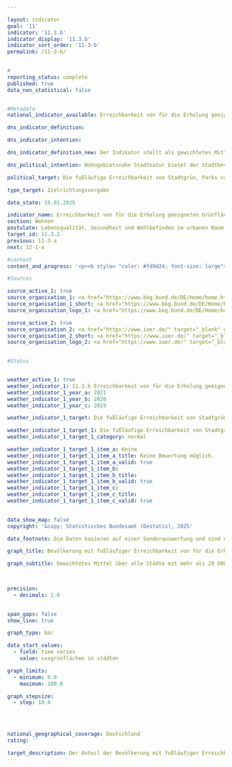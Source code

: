 ```yaml
---

layout: indicator        
goal: '11'        
indicator: '11.3.b'        
indicator_display: '11.3.b'        
indicator_sort_order: '11-3-b'        
permalink: /11-3-b/        
        

#
reporting_status: complete        
published: true        
data_non_statistical: false        


#Metadata        
national_indicator_available: Erreichbarkeit von für die Erholung geeigneten Grünflächen in Städten        

dns_indicator_definition:         

dns_indicator_intention:         

dns_indicator_definition_new: Der Indikator stellt als gewichtetes Mittel über alle Städte mit mehr als 20&nbsp;000&nbsp;Einwohnerinnen und Einwohner den Anteil der Bevölkerung (in Prozent) dar, der in fußläufiger Entfernung (maximal 300&nbsp;m Luftlinie) zu, für die Erholung geeigneten, Grünflächen mit einer definierten Mindestgröße von einem Hektar wohnt.        

dns_political_intention: Wohngebietsnahe Stadtnatur bietet der Stadtbevölkerung wichtige Räume für Erholung, Bewegung, Sport, Naturerfahrung und Begegnung und sorgt für eine Anpassung an Wetterextreme, wie <abbr title="zum Beispiel" tabindex="0">z. B.</abbr> durch Kühlung in Hitzeperioden, Frischlufterzeugung oder durch Regenrückhalt bei Starkregenereignissen. Sie hat somit eine große Bedeutung für Umweltgerechtigkeit und Lebensqualität inklusive körperlichem und psychischem Wohlbefinden.        

political_target: Die fußläufige Erreichbarkeit von Stadtgrün, Parks <abbr title="und so weiter (et cetera)" tabindex="0">etc.</abbr> in Städten soll perspektivisch für alle Bewohnerinnen und Bewohner ermöglicht werden        

type_target: Zielrichtungsvorgabe        

data_state: 15.01.2025        

indicator_name: Erreichbarkeit von für die Erholung geeigneten Grünflächen in Städten        
section: Wohnen        
postulate: Lebensqualität, Gesundheit und Wohlbefinden im urbanen Raum erhalten und steigern        
target_id: 11.3.2        
previous: 11-3-a        
next: 12-1-a        

#content         
content_and_progress: '<p><b style= "color: #fd9d24; font-size: large">11.3.b Erreichbarkeit von für die Erholung geeigneten Grünflächen in Städten</b><br><br>In Städten unterliegen Freiflächen einem hohen Nutzungsdruck. Eine zentrale Herausforderung der Stadt- und Raumplanung besteht darin, ausreichend Flächen für Wohn- und Nichtwohngebäude bereitzustellen und gleichzeitig die Ausdehnung der Siedlungsflächen zu begrenzen. Das <a href="https://dns-indikatoren.de/11-1-a/">Ziel 11.1.a</a> der Deutschen Nachhaltigkeitsstrategie fordert, dass die Ausweitung der Siedlungs- und Verkehrsfläche bis 2030&nbsp;auf maximal 30&nbsp;Hektar pro Tag zurückgehen und ab 2050&nbsp;netto überhaupt keine Ausweitung der Siedlungs- und Verkehrsfläche stattfinden soll.<br><br>Internationale Strategien und Zielsetzungen, wie die <abbr title="Europäische Union" tabindex="0">EU</abbr>-Biodiversitätsstrategie 2030&nbsp;und die <abbr title="Europäische Union" tabindex="0">EU</abbr>-Verordnung zur Wiederherstellung der Natur, betonen die Bedeutung der Erhaltung und Wiederherstellung von Grünflächen in städtischen Gebieten. Der Bericht „Urban Green Space and Health“ der Weltgesundheitsorganisation (<abbr title="World Health Organization (Weltgesundheitsorganisation)" tabindex="0">WHO</abbr>) aus dem Jahr 2017&nbsp;hebt die positiven gesundheitlichen Auswirkungen von Grünflächen hervor, während der World Cities Report 2022&nbsp;der <abbr title="United Nations (Vereinte Nationen)" tabindex="0">UN</abbr>-HABITAT (Programm der Vereinten Nationen für menschliche Siedlungen) die Rolle grüner Infrastruktur für eine nachhaltige städtische Entwicklung unterstreicht.<br><br>Der vom Leibniz-Institut für ökologische Raumentwicklung (IÖR) berechnete Indikator quantifiziert auf bundesweiter Ebene den Anteil der städtischen Bevölkerung, der öffentlich zugängliche Grün- oder Wasserflächen innerhalb einer fußläufigen Entfernung von 500&nbsp;Metern von seinem Wohnort erreicht. Diese Entfernung entspricht einer maximalen Luftliniendistanz von etwa 300&nbsp;Metern, die in etwa 10&nbsp;bis 15&nbsp;Minuten zu Fuß zurückgelegt werden kann. Real existierende Barrieren, wie fehlende Bahn- oder Autobahnübergänge, Brücken über Fließgewässer oder ähnliche infrastrukturelle Hemmnisse, die in einzelnen Fällen die tatsächliche Wegstrecke erheblich verlängern können, werden in der Analyse nicht berücksichtigt.<br><br>Die Datengrundlage für die öffentlich zugänglichen Grün- oder Wasserflächen ist das Digitale Basis-Landschaftsmodell (ATKIS Basis-DLM) der deutschen Vermessungsverwaltungen. In die Analyse flossen vegetationsbestandene und wasserbedeckte Flächen ein, die öffentlich zugänglich sind und potenziell eine Erholungswirkung besitzen. Berücksichtigt wurden vielfältige Nutzungsarten, darunter passive Erholung durch Betrachtung, sportliche Aktivitäten oder sozial-interaktive Formen der Erholung. Beispiele für solche Flächen sind Parks, Friedhöfe, Wälder und Gewässerflächen. Kleingartenanlagen wurden ebenfalls in die Flächenauswahl einbezogen, da sie tendenziell öffentlich zugänglich sind und ein Bestandteil des Grünsystems der Städte und Gemeinden darstellen. Für alle Nutzungsarten gilt, dass nur Flächen mit einer Mindestgröße von einem Hektar in die Berechnung einbezogen wurden.<br><br>Zur Ermittlung des Indikatorwertes wurde für alle berücksichtigten Flächen ein Puffer von 300&nbsp;Metern erstellt. Diese Pufferpolygone wurden mit dem Datensatz „Haushalte Einwohner Bund“ (HH-EW-Bund) des Bundesamtes für Kartographie und Geodäsie (<abbr title="Bundesamt für Kartographie und Geodäsie" tabindex="0">BKG</abbr>) verschnitten. Wohnhäuser innerhalb der Pufferzone wurden mit einem Attribut zur Erreichbarkeit von Grün- oder Wasserflächen versehen. In die Berechnung des Indikators gehen alle deutschen Städte mit mindestens 20&nbsp;000&nbsp;Einwohnerinnen und Einwohnern ein, insgesamt 666&nbsp;Städte (Stand: 2020). Diese Auswahl bleibt über alle Berichtsjahre hinweg konstant.<br><br>Der Indikatorwert wird als prozentualer Anteil der Einwohnerzahl in den als erreichbar gekennzeichneten Wohnhäusern an der gesamten städtischen Bevölkerung berechnet. Anschließend wird der bundesweite Durchschnitt als bevölkerungsgewichteter Mittelwert aller Städte ermittelt. Zwischen 2019&nbsp;und 2021&nbsp;zeigte der Indikator nur geringe Schwankungen, wobei 2021&nbsp;83,3&nbsp;% der Bevölkerung in den betrachteten Städten Zugang zu erholungsrelevanten Grün- oder Wasserflächen im Umkreis von 300&nbsp;Metern ihres Wohnorts hatten. Von den insgesamt 48,8&nbsp;Millionen Stadtbewohnerinnen und Stadtbewohnern der betrachteten Städte hatten somit 40,6&nbsp;Millionen fußläufigen Zugang zu öffentlich zugänglichen Grün- oder Wasserflächen, während für etwa 8,1&nbsp;Millionen Menschen kein solcher Zugang bestand.<br><br>Die Ergebnisse zeigen, dass ein großer Teil der Stadtbevölkerung Zugang zu erholungsrelevanten Grün- oder Wasserflächen hat. Dennoch lassen die Daten der drei Berichtsjahre keine Entwicklung erkennen, die die angestrebte flächendeckende Versorgung aller Stadtbewohnerinnen und Stadtbewohner als erreichbar erscheinen lässt. Von den 666&nbsp;untersuchten Städten erreichten 244&nbsp;einen Versorgungsgrad von mindestens 90&nbsp;%. In zehn Städten (Ennepetal, Netphen, Wiehl, Schmallenberg, Idar-Oberstein, Lennestadt, Overath, Greiz, Schramberg, Wipperfürth) haben über 99&nbsp;% der Bevölkerung Zugang zu erholungsrelevanten Grün- oder Wasserflächen, während in vier Städten (Viernheim, Fellbach, Kaarst und Schwetzingen) der Versorgungsgrad unter 50&nbsp;% liegt.<br><br>Der Indikator erfasst jedoch nicht den Charakter von Wohngebieten: Einerseits könnte ein Teil der nicht versorgten Gebiete in weniger dicht besiedelten Vororten liegen, in denen größere Grünflächen seltener sind, die Bewohnerinnen und Bewohner jedoch häufig über private Gärten verfügen und von der aufgelockerten Bebauung profitieren. Zudem bleiben durch die Fokussierung auf Grün- und Wasserflächen Bereiche unberücksichtigt, die ebenfalls Freizeit- und Erholungseffekte bieten können, wie etwa verkehrsberuhigte Bereiche oder Fußgängerzonen.<br><br>Andererseits bleiben durch die Darstellung des reinen Vorhandenseins von Grünflächen in der Umgebung, Umfang und Qualität der Versorgung an Grünflächen unberücksichtigt. Die Bevölkerung in sehr dicht besiedelten Gebieten mit wenigen kleinen Grünflächen in der Umgebung geht genauso in den Indikator ein wie die Bevölkerung in eher dünn besiedelten Bereichen, der pro Person eine deutlich größere erholungsrelevante Grünfläche zur Verfügung steht. Auch werden die (nach subjektivem Empfinden) stark unterschiedlichen Erholungseffekte der verschiedenen Flächenarten nicht berücksichtigt.</p>'                

#Sources        

source_active_1: true
source_organisation_1: <a href="https://www.bkg.bund.de/DE/Home/home.html" target="_blank" onclick="return confirm_alert('vom BKG', 'De')">Bundesamt für Kartographie und Geodäsie</a>
source_organisation_1_short: <a href="https://www.bkg.bund.de/DE/Home/home.html" target="_blank" onclick="return confirm_alert('vom BKG', 'De')">Bundesamt für Kartographie und Geodäsie</a>
source_organisation_logo_1: <a href="https://www.bkg.bund.de/DE/Home/home.html" target="_blank" onclick="return confirm_alert('vom BKG', 'De')"><img src="https://dnsTestEnvironment.github.io/dns-indicators/public/OrgImgDe/bkg.png" alt="Bundesamt für Kartographie und Geodäsie" title=" Klicken Sie hier um zur Homepage der Organisation Bundesamt für Kartographie und Geodäsie zu gelangen." style="height:60px; width:148px; border:transparent"/></a>

source_active_2: true
source_organisation_2: <a href="https://www.ioer.de/" target="_blank" onclick="return confirm_alert('des Leibniz-Instituts für ökologische Raumentwicklung', 'De')">Leibniz-Institut für ökologische Raumentwicklung</a>
source_organisation_2_short: <a href="https://www.ioer.de/" target="_blank" onclick="return confirm_alert('des Leibniz-Instituts für ökologische Raumentwicklung', 'De')">Leibniz-Institut für ökologische Raumentwicklung</a>
source_organisation_logo_2: <a href="https://www.ioer.de/" target="_blank" onclick="return confirm_alert('des Leibniz-Instituts für ökologische Raumentwicklung', 'De')"><img src="https://dnsTestEnvironment.github.io/dns-indicators/public/OrgImgDe/ioer.png" alt="Leibniz-Institut für ökologische Raumentwicklung" title=" Klicken Sie hier um zur Homepage der Organisation Leibniz-Institut für ökologische Raumentwicklung zu gelangen." style="height:60px; width:148px; border:transparent"/></a>
        

#Status        


weather_active_1: true
weather_indicator_1: 11.3.b Erreichbarkeit von für die Erholung geeigneten Grünflächen in Städten
weather_indicator_1_year_a: 2021
weather_indicator_1_year_b: 2020
weather_indicator_1_year_c: 2019

weather_indicator_1_target: Die fußläufige Erreichbarkeit von Stadtgrün, Parks <abbr title="und so weiter (et cetera)" tabindex="0">etc.</abbr> in Städten soll perspektivisch für alle Bewohnerinnen und Bewohner ermöglicht werden

weather_indicator_1_target_1: Die fußläufige Erreichbarkeit von Stadtgrün, Parks <abbr title="und so weiter (et cetera)" tabindex="0">etc.</abbr> in Städten soll perspektivisch für alle Bewohnerinnen und Bewohnerer möglicht werden
weather_indicator_1_target_1_category: normal

weather_indicator_1_target_1_item_a: Keine
weather_indicator_1_target_1_item_a_title: Keine Bewertung möglich.
weather_indicator_1_target_1_item_a_valid: true
weather_indicator_1_target_1_item_b: 
weather_indicator_1_target_1_item_b_title: 
weather_indicator_1_target_1_item_b_valid: true
weather_indicator_1_target_1_item_c: 
weather_indicator_1_target_1_item_c_title: 
weather_indicator_1_target_1_item_c_valid: true        
        

data_show_map: false        
copyright: '&copy; Statistisches Bundesamt (Destatis), 2025'        

data_footnote: Die Daten basieren auf einer Sonderauswertung und sind nicht öffentlich zugänglich.        

graph_title: Bevölkerung mit fußläufiger Erreichbarkeit von für die Erholung geeigneten Grünflächen in Städten        

graph_subtitle: Gewichtetes Mittel über alle Städte mit mehr als 20 000 Einwohnerinnen und Einwohner        

        

precision: 
  - decimals: 1.0
            

span_gaps: false        
show_line: true        

graph_type: bar                

data_start_values: 
  - field: time series
    value: xxxgrünflächen in städten        

graph_limits: 
  - minimum: 0.0
    maximum: 100.0        

graph_stepsize: 
  - step: 10.0
            

                        

national_geographical_coverage: Deutschland                
rating: ''        

target_description: Der Anteil der Bevölkerung mit fußläufiger Erreichbarkeit von für die Erholung geeigneten Grünflächen in Städten soll steigen.<br><br>Keine Bewertung möglich. Zu wenig Datenpunkte.        
---
```


